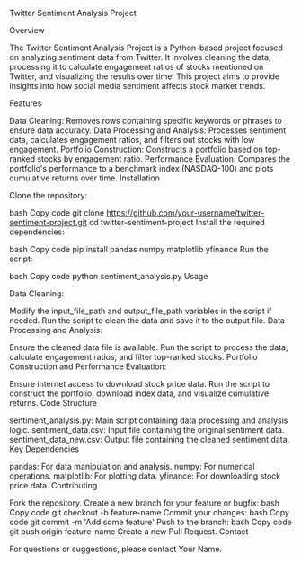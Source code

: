 Twitter Sentiment Analysis Project

Overview

The Twitter Sentiment Analysis Project is a Python-based project focused on analyzing sentiment data from Twitter. It involves cleaning the data, processing it to calculate engagement ratios of stocks mentioned on Twitter, and visualizing the results over time. This project aims to provide insights into how social media sentiment affects stock market trends.

Features

Data Cleaning: Removes rows containing specific keywords or phrases to ensure data accuracy.
Data Processing and Analysis: Processes sentiment data, calculates engagement ratios, and filters out stocks with low engagement.
Portfolio Construction: Constructs a portfolio based on top-ranked stocks by engagement ratio.
Performance Evaluation: Compares the portfolio's performance to a benchmark index (NASDAQ-100) and plots cumulative returns over time.
Installation

Clone the repository:

bash
Copy code
git clone https://github.com/your-username/twitter-sentiment-project.git
cd twitter-sentiment-project
Install the required dependencies:

bash
Copy code
pip install pandas numpy matplotlib yfinance
Run the script:

bash
Copy code
python sentiment_analysis.py
Usage

Data Cleaning:

Modify the input_file_path and output_file_path variables in the script if needed.
Run the script to clean the data and save it to the output file.
Data Processing and Analysis:

Ensure the cleaned data file is available.
Run the script to process the data, calculate engagement ratios, and filter top-ranked stocks.
Portfolio Construction and Performance Evaluation:

Ensure internet access to download stock price data.
Run the script to construct the portfolio, download index data, and visualize cumulative returns.
Code Structure

sentiment_analysis.py: Main script containing data processing and analysis logic.
sentiment_data.csv: Input file containing the original sentiment data.
sentiment_data_new.csv: Output file containing the cleaned sentiment data.
Key Dependencies

pandas: For data manipulation and analysis.
numpy: For numerical operations.
matplotlib: For plotting data.
yfinance: For downloading stock price data.
Contributing

Fork the repository.
Create a new branch for your feature or bugfix:
bash
Copy code
git checkout -b feature-name
Commit your changes:
bash
Copy code
git commit -m 'Add some feature'
Push to the branch:
bash
Copy code
git push origin feature-name
Create a new Pull Request.
Contact

For questions or suggestions, please contact Your Name.
